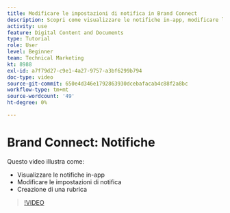 ```yaml
---
title: Modificare le impostazioni di notifica in Brand Connect
description: Scopri come visualizzare le notifiche in-app, modificare le impostazioni di notifica e creare una rubrica in Brand Connect di [!UICONTROL Workfront DAM].
activity: use
feature: Digital Content and Documents
type: Tutorial
role: User
level: Beginner
team: Technical Marketing
kt: 8988
exl-id: a7f79d27-c9e1-4a27-9757-a3bf6299b794
doc-type: video
source-git-commit: 650e4d346e1792863930dcebafacab4c88f2a8bc
workflow-type: tm+mt
source-wordcount: '49'
ht-degree: 0%

---
```


# Brand Connect: Notifiche

Questo video illustra come:

* Visualizzare le notifiche in-app
* Modificare le impostazioni di notifica
* Creazione di una rubrica

>[!VIDEO](https://video.tv.adobe.com/v/335250/?quality=12&learn=on)
